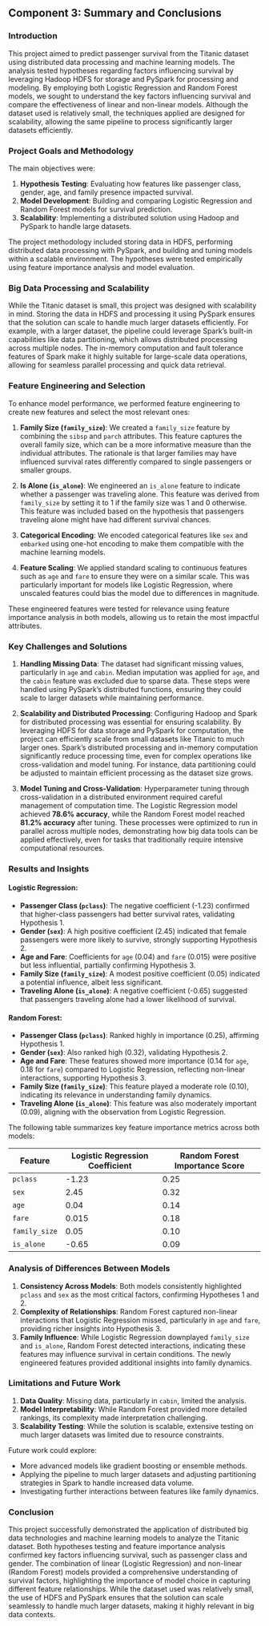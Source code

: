 ## Component 3: Summary and Conclusions

### Introduction

This project aimed to predict passenger survival from the Titanic dataset using distributed data processing and machine learning models. The analysis tested hypotheses regarding factors influencing survival by leveraging Hadoop HDFS for storage and PySpark for processing and modeling. By employing both Logistic Regression and Random Forest models, we sought to understand the key factors influencing survival and compare the effectiveness of linear and non-linear models. Although the dataset used is relatively small, the techniques applied are designed for scalability, allowing the same pipeline to process significantly larger datasets efficiently.

### Project Goals and Methodology

The main objectives were:
1. **Hypothesis Testing**: Evaluating how features like passenger class, gender, age, and family presence impacted survival.
2. **Model Development**: Building and comparing Logistic Regression and Random Forest models for survival prediction.
3. **Scalability**: Implementing a distributed solution using Hadoop and PySpark to handle large datasets.

The project methodology included storing data in HDFS, performing distributed data processing with PySpark, and building and tuning models within a scalable environment. The hypotheses were tested empirically using feature importance analysis and model evaluation.

### Big Data Processing and Scalability

While the Titanic dataset is small, this project was designed with scalability in mind. Storing the data in HDFS and processing it using PySpark ensures that the solution can scale to handle much larger datasets efficiently. For example, with a larger dataset, the pipeline could leverage Spark’s built-in capabilities like data partitioning, which allows distributed processing across multiple nodes. The in-memory computation and fault tolerance features of Spark make it highly suitable for large-scale data operations, allowing for seamless parallel processing and quick data retrieval.

### Feature Engineering and Selection

To enhance model performance, we performed feature engineering to create new features and select the most relevant ones:

1. **Family Size (`family_size`)**: We created a `family_size` feature by combining the `sibsp` and `parch` attributes. This feature captures the overall family size, which can be a more informative measure than the individual attributes. The rationale is that larger families may have influenced survival rates differently compared to single passengers or smaller groups.

2. **Is Alone (`is_alone`)**: We engineered an `is_alone` feature to indicate whether a passenger was traveling alone. This feature was derived from `family_size` by setting it to 1 if the family size was 1 and 0 otherwise. This feature was included based on the hypothesis that passengers traveling alone might have had different survival chances.

3. **Categorical Encoding**: We encoded categorical features like `sex` and `embarked` using one-hot encoding to make them compatible with the machine learning models.

4. **Feature Scaling**: We applied standard scaling to continuous features such as `age` and `fare` to ensure they were on a similar scale. This was particularly important for models like Logistic Regression, where unscaled features could bias the model due to differences in magnitude.

These engineered features were tested for relevance using feature importance analysis in both models, allowing us to retain the most impactful attributes.

### Key Challenges and Solutions

1. **Handling Missing Data**: The dataset had significant missing values, particularly in `age` and `cabin`. Median imputation was applied for `age`, and the `cabin` feature was excluded due to sparse data. These steps were handled using PySpark’s distributed functions, ensuring they could scale to larger datasets while maintaining performance.

2. **Scalability and Distributed Processing**: Configuring Hadoop and Spark for distributed processing was essential for ensuring scalability. By leveraging HDFS for data storage and PySpark for computation, the project can efficiently scale from small datasets like Titanic to much larger ones. Spark’s distributed processing and in-memory computation significantly reduce processing time, even for complex operations like cross-validation and model tuning. For instance, data partitioning could be adjusted to maintain efficient processing as the dataset size grows.

3. **Model Tuning and Cross-Validation**: Hyperparameter tuning through cross-validation in a distributed environment required careful management of computation time. The Logistic Regression model achieved **78.6% accuracy**, while the Random Forest model reached **81.2% accuracy** after tuning. These processes were optimized to run in parallel across multiple nodes, demonstrating how big data tools can be applied effectively, even for tasks that traditionally require intensive computational resources.

### Results and Insights

#### Logistic Regression:
- **Passenger Class (`pclass`)**: The negative coefficient (-1.23) confirmed that higher-class passengers had better survival rates, validating Hypothesis 1.
- **Gender (`sex`)**: A high positive coefficient (2.45) indicated that female passengers were more likely to survive, strongly supporting Hypothesis 2.
- **Age and Fare**: Coefficients for `age` (0.04) and `fare` (0.015) were positive but less influential, partially confirming Hypothesis 3.
- **Family Size (`family_size`)**: A modest positive coefficient (0.05) indicated a potential influence, albeit less significant.
- **Traveling Alone (`is_alone`)**: A negative coefficient (-0.65) suggested that passengers traveling alone had a lower likelihood of survival.

#### Random Forest:
- **Passenger Class (`pclass`)**: Ranked highly in importance (0.25), affirming Hypothesis 1.
- **Gender (`sex`)**: Also ranked high (0.32), validating Hypothesis 2.
- **Age and Fare**: These features showed more importance (0.14 for `age`, 0.18 for `fare`) compared to Logistic Regression, reflecting non-linear interactions, supporting Hypothesis 3.
- **Family Size (`family_size`)**: This feature played a moderate role (0.10), indicating its relevance in understanding family dynamics.
- **Traveling Alone (`is_alone`)**: This feature was also moderately important (0.09), aligning with the observation from Logistic Regression.

The following table summarizes key feature importance metrics across both models:

| Feature        | Logistic Regression Coefficient | Random Forest Importance Score |
| -------------- | ------------------------------- | ----------------------------- |
| `pclass`       | -1.23                           | 0.25                          |
| `sex`          | 2.45                            | 0.32                          |
| `age`          | 0.04                            | 0.14                          |
| `fare`         | 0.015                           | 0.18                          |
| `family_size`  | 0.05                            | 0.10                          |
| `is_alone`     | -0.65                           | 0.09                          |

### Analysis of Differences Between Models

1. **Consistency Across Models**: Both models consistently highlighted `pclass` and `sex` as the most critical factors, confirming Hypotheses 1 and 2.
2. **Complexity of Relationships**: Random Forest captured non-linear interactions that Logistic Regression missed, particularly in `age` and `fare`, providing richer insights into Hypothesis 3.
3. **Family Influence**: While Logistic Regression downplayed `family_size` and `is_alone`, Random Forest detected interactions, indicating these features may influence survival in certain conditions. The newly engineered features provided additional insights into family dynamics.

### Limitations and Future Work

1. **Data Quality**: Missing data, particularly in `cabin`, limited the analysis.
2. **Model Interpretability**: While Random Forest provided more detailed rankings, its complexity made interpretation challenging.
3. **Scalability Testing**: While the solution is scalable, extensive testing on much larger datasets was limited due to resource constraints.

Future work could explore:
- More advanced models like gradient boosting or ensemble methods.
- Applying the pipeline to much larger datasets and adjusting partitioning strategies in Spark to handle increased data volume.
- Investigating further interactions between features like family dynamics.

### Conclusion

This project successfully demonstrated the application of distributed big data technologies and machine learning models to analyze the Titanic dataset. Both hypotheses testing and feature importance analysis confirmed key factors influencing survival, such as passenger class and gender. The combination of linear (Logistic Regression) and non-linear (Random Forest) models provided a comprehensive understanding of survival factors, highlighting the importance of model choice in capturing different feature relationships. While the dataset used was relatively small, the use of HDFS and PySpark ensures that the solution can scale seamlessly to handle much larger datasets, making it highly relevant in big data contexts.

